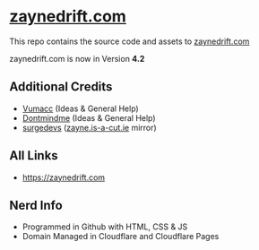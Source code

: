 # [zaynedrift.com](https://zaynedrift.com) 
This repo contains the source code and assets to [zaynedrift.com](https://zaynedrift.com) 

zaynedrift.com is now in Version **4.2**

## Additional Credits
- [Vumacc](https://github.com/Vumacc) (Ideas & General Help)
- [Dontmindme](https://github.com/dontmindme250) (Ideas & General Help)
- [surgedevs](https://github.com/surgedevs) ([zayne.is-a-cut.ie](https://zayne.is-a-cut.ie) mirror)

## All Links
- https://zaynedrift.com

## Nerd Info
- Programmed in Github with HTML, CSS & JS
- Domain Managed in Cloudflare and Cloudflare Pages
